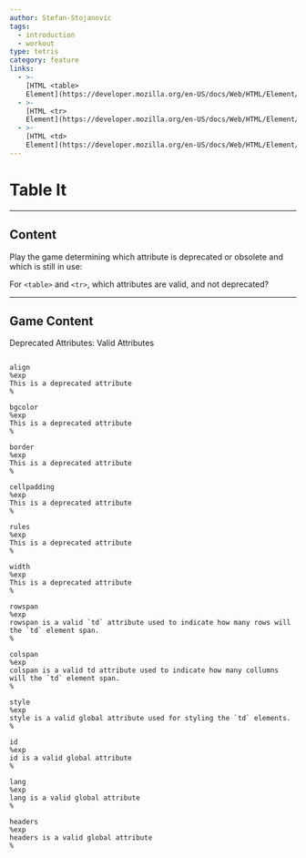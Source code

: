 ```yaml
---
author: Stefan-Stojanovic
tags:
  - introduction
  - workout
type: tetris
category: feature
links:
  - >-
    [HTML <table>
    Element](https://developer.mozilla.org/en-US/docs/Web/HTML/Element/table){documentation}
  - >-
    [HTML <tr>
    Element](https://developer.mozilla.org/en-US/docs/Web/HTML/Element/tr){documentation}
  - >-
    [HTML <td>
    Element](https://developer.mozilla.org/en-US/docs/Web/HTML/Element/td){documentation}
---
```


# Table It


---

## Content

Play the game determining which attribute is deprecated or obsolete and which is still in use:

For `<table>` and `<tr>`, which attributes are valid, and not deprecated?


---

## Game Content

Deprecated Attributes: Valid Attributes

```false

align
%exp
This is a deprecated attribute
%

bgcolor
%exp
This is a deprecated attribute
%

border
%exp
This is a deprecated attribute
%

cellpadding
%exp
This is a deprecated attribute
%

rules
%exp
This is a deprecated attribute
%

width
%exp
This is a deprecated attribute
%

```

```true
rowspan
%exp
rowspan is a valid `td` attribute used to indicate how many rows will the `td` element span.
%

colspan
%exp
colspan is a valid td attribute used to indicate how many collumns will the `td` element span.
%

style
%exp
style is a valid global attribute used for styling the `td` elements.
%

id
%exp
id is a valid global attribute
%

lang
%exp
lang is a valid global attribute
%

headers
%exp
headers is a valid global attribute
%
```
